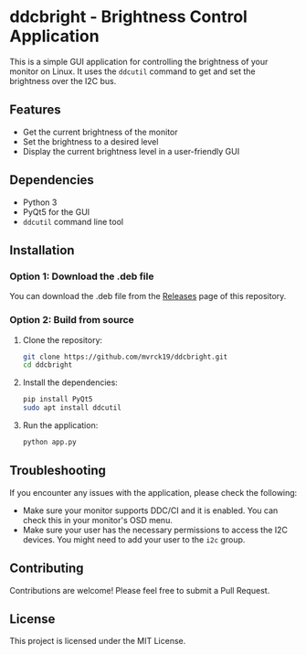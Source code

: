 # ddcbright - Brightness Control Application

This is a simple GUI application for controlling the brightness of your monitor on Linux. It uses the `ddcutil` command to get and set the brightness over the I2C bus.

## Features

- Get the current brightness of the monitor
- Set the brightness to a desired level
- Display the current brightness level in a user-friendly GUI

## Dependencies

- Python 3
- PyQt5 for the GUI
- `ddcutil` command line tool

## Installation

### Option 1: Download the .deb file

You can download the .deb file from the [Releases](https://github.com/yourusername/ddcbright/releases) page of this repository.

### Option 2: Build from source

1. Clone the repository:
    ```bash
    git clone https://github.com/mvrck19/ddcbright.git
    cd ddcbright
    ```

2. Install the dependencies:
    ```bash
    pip install PyQt5
    sudo apt install ddcutil
    ```

3. Run the application:
    ```bash
    python app.py
    ```

## Troubleshooting

If you encounter any issues with the application, please check the following:

- Make sure your monitor supports DDC/CI and it is enabled. You can check this in your monitor's OSD menu.
- Make sure your user has the necessary permissions to access the I2C devices. You might need to add your user to the `i2c` group.

## Contributing

Contributions are welcome! Please feel free to submit a Pull Request.

## License

This project is licensed under the MIT License.
